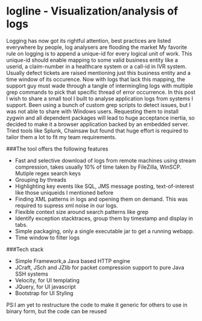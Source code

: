 logline - Visualization/analysis of logs
=======

Logging has now got its rightful attention, best practices are listed everywhere by people, log analysers are flooding the market
My favorite rule on logging is to append a unique-id for every logical unit of work. This unique-id should enable mapping to some valid business entity like a userid, a claim-number in a healthcare system or a call-id in IVR system. Usually defect tickets are raised mentioning just this business entity and a time window of its occurence. Now with logs that lack this mapping, the support guy must wade through a tangle of intermingling logs with multiple grep commands to pick that specific thread of error occurrence.
In this post I wish to share a small tool I built to analyse application logs from systems I support. Been using a bunch of custom grep scripts to detect issues, but I was not able to share with Windows users. Requesting them to install zygwin and all dependent packages will lead to huge acceptance inertia, so decided to make it a browser application backed by an embedded server. Tried tools like Splunk, Chainsaw but found that huge effort is required to tailor them a lot to fit my team requirements.

###The tool offers the following features
* Fast and selective download of logs from remote machines using stream compression, takes usually 10% of time taken by FileZilla, WinSCP.
Mutiple regex search keys
* Grouping by threads
* Highlighting key events like SQL, JMS message posting, text-of-interest like those uniqueids I mentioned before
* Finding XML patterns in logs and opening them on demand. This was required to supress xml noise in our logs.
* Flexible context size around search patterns like grep
* Identify exception stacktraces, group them by timestamp and display in tabs.
* Simple packaging, only a single executable jar to get a running webapp.
* Time window to filter logs

###Tech stack
* Simple Framework,a Java based HTTP engine
* JCraft, JSch and JZlib for packet compression support to pure Java SSH systems
* Velocity, for UI templating
* JQuery, for UI javascript
* Bootstrap for UI Styling

PS:I am yet to restructure the code to make it generic for others to use in binary form, but the code can be reused

